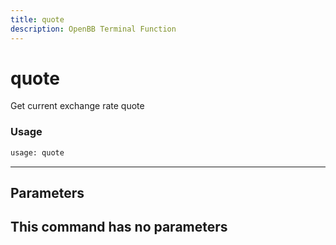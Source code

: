 ```yaml
---
title: quote
description: OpenBB Terminal Function
---
```


# quote

Get current exchange rate quote
### Usage 
```python
usage: quote
```
---
## Parameters
This command has no parameters
---
